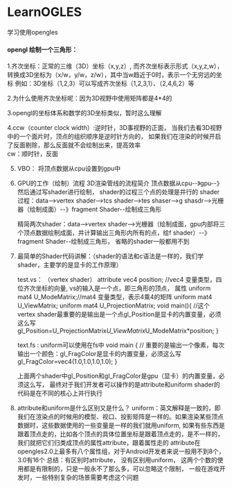 # LearnOGLES
学习使用opengles

#### opengl 绘制一个三角形：
1.齐次坐标：正常的三维（3D）坐标（x,y,z）,  而齐次坐标表示形式（x,y,z,w），转换成3D坐标为（x/w，y/w，z/w），其中当w趋近于0时，表示一个无穷远的坐标
例如：3D坐标（1,2,3）可以写成齐次坐标（1,2,3,1）、（2,4,6,2）等 

2.为什么使用齐次坐标呢：因为3D视野中使用矩阵都是4*4的

3.opengl的坐标体系和数学的3D坐标类似，暂时这么理解

4.ccw（counter clock width）:逆时针，3D事视野的正面， 当我们去看3D视野中的一个面片时，顶点的组织顺序是逆时针方向的， 如果我们在渲染的时候开启了反面剔除，那么反面就不会绘制出来，提高效率  
  cw：顺时针，反面
  
5. VBO： 将顶点数据从cpu设置到gpu中

6. GPU的工作（绘制）流程  3D渲染管线的流程简介
   顶点数据从cpu--》gpu--》然后通过写shader进行绘制， shader的过程三个点的处理是并行的
   shader过程：data-->vertex shader-->tcs shader-->tes shaser-->g shasdr-->光栅器（绘制成面）--》fragment Shader--绘制成三角形
     
   精简两次shader：data-->vertex shader-->光栅器（绘制成面，gpu内部将三个顶点数据绘制成面，并计算输出三角形内所有的点，给f shader）--》fragment Shader--绘制成三角形， 省略的shader一般都用不到
      
7. 最简单的Shader代码讲解：（shader的语法和c语法是一样的，我们学shader，主要学的是显卡的工作原理）
    
    test.vs： （vertex shader）
    attribute vec4 position; //vec4 变量类型，四位齐次坐标的向量, vs的输入是一个点，即三角形的顶点，  属性
    uniform mat4 U_ModeMatrix;//mat4 变量类型，表示4乘4的矩阵 
    uniform mat4 U_ViewMatrix;
    uniform mat4 U_ProjectionMatrix;
    void main(){
       //这个vertex shader最重要的是输出是一个点gl_Position是显卡的内置变量，必须这么写
       gl_Position=U_ProjectionMatrix*U_ViewMatrix*U_ModeMatrix*position;
    }      
    
    text.fs : uniform可以使用在fs中
    void main {
       // 重要的是输出一个像素，每次输出一个颜色：gl_FragColor是显卡的内置变量，必须这么写
       gl_FragColor=vec4(1.0,1.0,1.0,1.0);
    }  
    
    上面两个shader中gl_Position和gl_FragColor是gpu（显卡）的内置变量，必须这么写， 最终对于我们开发者可以操作的是attribute和uniform
    shader的代码是在不同的核心上并行执行
    
8. attribute和uniform是什么区别又是什么？
   uniform：英文解释是一致的，即我们在渲染点的时候用的模型、视口、投影矩阵是一样的。如果渲染某些顶点数据时，这些数据使用的一些变量是一样的我们就用uniform,
   如果有些东西是跟着顶点走的，比如各个顶点的具体位置坐标是跟着顶点走的，是不一样的，我们就把它们归类成顶点的属性attribute，跟着属性走的
   attribute在opengles2.0上最多有八个属性组，对于Android开发者来说一般用不到8个，3.0有16个
   总结：有区别时attribute， 没有区别用uniform， 这两个个数的使用都是有限制的，只是一般永不了那么多，可以忽略这个限制， 一般在游戏开发时，一些特别复杂的场景需要考虑这个问题
   
       